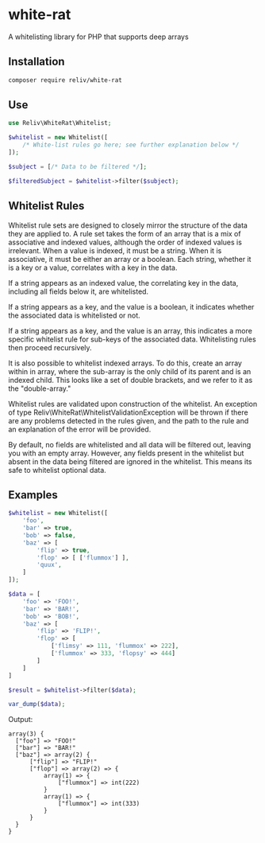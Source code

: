 # white-rat
A whitelisting library for PHP that supports deep arrays

## Installation

```bash
composer require reliv/white-rat
```

## Use

```php
use Reliv\WhiteRat\Whitelist;

$whitelist = new Whitelist([
    /* White-list rules go here; see further explanation below */
]);

$subject = [/* Data to be filtered */];

$filteredSubject = $whitelist->filter($subject);
```

## Whitelist Rules

Whitelist rule sets are designed to closely mirror the structure of the data they are applied to. A rule set takes the form of an array that is a mix of associative and indexed values, although the order of indexed values is irrelevant. When a value is indexed, it must be a string. When it is associative, it must be either an array or a boolean. Each string, whether it is a key or a value, correlates with a key in the data.

If a string appears as an indexed value, the correlating key in the data, including all fields below it, are whitelisted.

If a string appears as a key, and the value is a boolean, it indicates whether the associated data is whitelisted or not.

If a string appears as a key, and the value is an array, this indicates a more specific whitelist rule for sub-keys of the associated data. Whitelisting rules then proceed recursively.
 
It is also possible to whitelist indexed arrays. To do this, create an array within in array, where the sub-array is the only child of its parent and is an indexed child. This looks like a set of double brackets, and we refer to it as the "double-array."

Whitelist rules are validated upon construction of the whitelist. An exception of type Reliv\WhiteRat\WhitelistValidationException will be thrown if there are any problems detected in the rules given, and the path to the rule and an explanation of the error will be provided.

By default, no fields are whitelisted and all data will be filtered out, leaving you with an empty array. However, any fields present in the whitelist but absent in the data being filtered are ignored in the whitelist. This means its safe to whitelist optional data.

## Examples

```php
$whitelist = new Whitelist([
    'foo',
    'bar' => true,
    'bob' => false,
    'baz' => [
        'flip' => true,
        'flop' => [ ['flummox'] ],
        'quux',
    ]
]);

$data = [
    'foo' => 'FOO!',
    'bar' => 'BAR!',
    'bob' => 'BOB!',
    'baz' => [
        'flip' => 'FLIP!',
        'flop' => [
            ['flimsy' => 111, 'flummox' => 222],
            ['flummox' => 333, 'flopsy' => 444]
        ]
    ]
]

$result = $whitelist->filter($data);

var_dump($data);
```

Output:
```text
array(3) {
  ["foo"] => "FOO!"
  ["bar"] => "BAR!"
  ["baz"] => array(2) {
      ["flip"] => "FLIP!"
      ["flop"] => array(2) => {
          array(1) => {
              ["flummox"] => int(222)
          }
          array(1) => {
              ["flummox"] => int(333)
          }
      }
  }
}
```